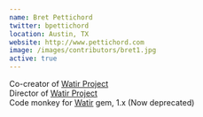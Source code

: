 ```yaml
---
name: Bret Pettichord
twitter: bpettichord
location: Austin, TX
website: http://www.pettichord.com
image: /images/contributors/bret1.jpg 
active: true
---
```


Co-creator of 
<a href="https://github.com/watir">Watir Project</a><br />
Director of 
<a href="https://github.com/watir">Watir Project</a><br />
Code monkey for 
<a href="https://rubygems.org/gems/watir-classic">Watir</a> gem, 1.x
(Now deprecated)

